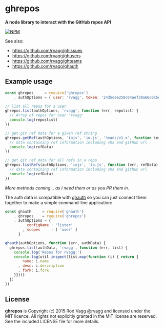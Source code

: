 # ghrepos

<!-- [![Build Status](https://secure.travis-ci.org/rvagg/ghrepos.png)](http://travis-ci.org/rvagg/ghrepos) -->

**A node library to interact with the GitHub repos API**

[![NPM](https://nodei.co/npm/ghrepos.png?mini=true)](https://nodei.co/npm/ghrepos/)

See also:

* https://github.com/rvagg/ghissues
* https://github.com/rvagg/ghusers
* https://github.com/rvagg/ghteams
* https://github.com/rvagg/ghauth


## Example usage

```js
const ghrepos     = require('ghrepos')
    , authOptions = { user: 'rvagg', token: '24d5dee258c64aef38a66c0c5eca459c379901c2' }

// list all repos for a user
ghrepos.list(authOptions, 'rvagg', function (err, repolist) {
  // Array of repos for user 'rvagg'
  console.log(reposlist)
})

// get git ref data for a given ref string
ghrepos.getRef(authOptions, 'iojs', 'io.js', 'heads/v1.x', function (err, refData) {
  // data containing ref information including sha and github url
  console.log(refData)
})

// get git ref data for all refs in a repo
ghrepos.listRefs(authOptions, 'iojs', 'io.js', function (err, refData) {
  // data containing ref information including sha and github url
  console.log(refData)
})
```

_More methods coming .. as I need them or as you PR them in._


The auth data is compatible with [ghauth](https://github.com/rvagg/ghauth) so you can just connect them together to make a simple command-line application:

```js
const ghauth     = require('ghauth')
    , ghrepos    = require('ghrepos')
    , authOptions = {
          configName : 'lister'
        , scopes     : [ 'user' ]
      }

ghauth(authOptions, function (err, authData) {
  ghrepos.list(authData, 'rvagg', function (err, list) {
    console.log('Repos for rvagg:')
    console.log(util.inspect(list.map(function (i) { return {
        name: i.name
      , desc: i.description
      , fork: i.fork
    }})))
  })
})
```


## License

**ghrepos** is Copyright (c) 2015 Rod Vagg [@rvagg](https://github.com/rvagg) and licensed under the MIT licence. All rights not explicitly granted in the MIT license are reserved. See the included LICENSE file for more details.
